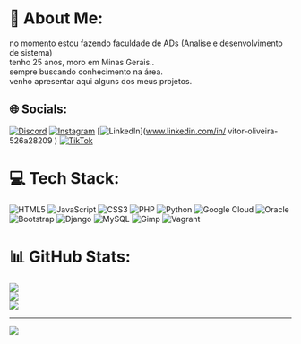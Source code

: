 # 💫 About Me:
no momento estou fazendo faculdade de ADs (Analise e desenvolvimento  de sistema)<br>tenho 25 anos, moro em Minas Gerais..<br>sempre buscando conhecimento  na área.<br>venho apresentar aqui alguns dos meus projetos.<br>


## 🌐 Socials:
[![Discord](https://img.shields.io/badge/Discord-%237289DA.svg?logo=discord&logoColor=white)](https://discord.gg/v7_035) [![Instagram](https://img.shields.io/badge/Instagram-%23E4405F.svg?logo=Instagram&logoColor=white)](https://instagram.com/vi1tor) [![LinkedIn](https://img.shields.io/badge/LinkedIn-%230077B5.svg?logo=linkedin&logoColor=white)](www.linkedin.com/in/
vitor-oliveira-526a28209
) [![TikTok](https://img.shields.io/badge/TikTok-%23000000.svg?logo=TikTok&logoColor=white)](https://tiktok.com/@@minerinnv) 

# 💻 Tech Stack:
![HTML5](https://img.shields.io/badge/html5-%23E34F26.svg?style=for-the-badge&logo=html5&logoColor=white) ![JavaScript](https://img.shields.io/badge/javascript-%23323330.svg?style=for-the-badge&logo=javascript&logoColor=%23F7DF1E) ![CSS3](https://img.shields.io/badge/css3-%231572B6.svg?style=for-the-badge&logo=css3&logoColor=white) ![PHP](https://img.shields.io/badge/php-%23777BB4.svg?style=for-the-badge&logo=php&logoColor=white) ![Python](https://img.shields.io/badge/python-3670A0?style=for-the-badge&logo=python&logoColor=ffdd54) ![Google Cloud](https://img.shields.io/badge/GoogleCloud-%234285F4.svg?style=for-the-badge&logo=google-cloud&logoColor=white) ![Oracle](https://img.shields.io/badge/Oracle-F80000?style=for-the-badge&logo=oracle&logoColor=white) ![Bootstrap](https://img.shields.io/badge/bootstrap-%238511FA.svg?style=for-the-badge&logo=bootstrap&logoColor=white) ![Django](https://img.shields.io/badge/django-%23092E20.svg?style=for-the-badge&logo=django&logoColor=white) ![MySQL](https://img.shields.io/badge/mysql-4479A1.svg?style=for-the-badge&logo=mysql&logoColor=white) ![Gimp](https://img.shields.io/badge/Gimp-657D8B?style=for-the-badge&logo=gimp&logoColor=FFFFFF) ![Vagrant](https://img.shields.io/badge/vagrant-%231563FF.svg?style=for-the-badge&logo=vagrant&logoColor=white)
# 📊 GitHub Stats:
![](https://github-readme-stats.vercel.app/api?username=VI1TOR&theme=neon&hide_border=false&include_all_commits=false&count_private=false)<br/>
![](https://github-readme-streak-stats.herokuapp.com/?user=VI1TOR&theme=neon&hide_border=false)<br/>
![](https://github-readme-stats.vercel.app/api/top-langs/?username=VI1TOR&theme=neon&hide_border=false&include_all_commits=false&count_private=false&layout=compact)

---
[![](https://visitcount.itsvg.in/api?id=VI1TOR&icon=0&color=0)](https://visitcount.itsvg.in)

<!-- Proudly created with GPRM ( https://gprm.itsvg.in ) -->
